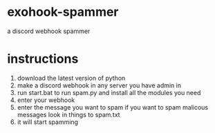# exohook-spammer
a discord webhook spammer
# instructions
1. download the latest version of python
2. make a discord webhook in any server you have admin in
3. run start.bat to run spam.py and install all the modules you need
4. enter your webhook
5. enter the message you want to spam if you want to spam malicous messages look in things to spam.txt
6. it will start spamming
